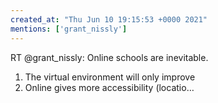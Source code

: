 ```yaml
---
created_at: "Thu Jun 10 19:15:53 +0000 2021"
mentions: ['grant_nissly']
---
```


RT @grant_nissly: Online schools are inevitable. 

1. The virtual environment will only improve
2. Online gives more accessibility (locatio…